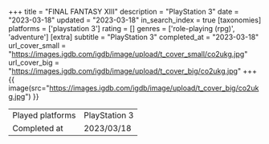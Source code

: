 +++
title = "FINAL FANTASY XIII"
description = "PlayStation 3"
date = "2023-03-18"
updated = "2023-03-18"
in_search_index = true
[taxonomies]
platforms = ['playstation 3']
rating = []
genres = ['role-playing (rpg)', 'adventure']
[extra]
subtitle = "PlayStation 3"
completed_at = "2023-03-18"
url_cover_small = "https://images.igdb.com/igdb/image/upload/t_cover_small/co2ukg.jpg"
url_cover_big = "https://images.igdb.com/igdb/image/upload/t_cover_big/co2ukg.jpg"
+++
{{ image(src="https://images.igdb.com/igdb/image/upload/t_cover_big/co2ukg.jpg") }}

|              |            |
| ------------ | ---------- |
| Played platforms    | PlayStation 3 |
| Completed at | 2023/03/18 |


